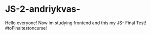 # JS-2-andriykvas-
Hello everyone! Now im studying frontend and this my JS- Final Test! #toFinaltestoncurse!

